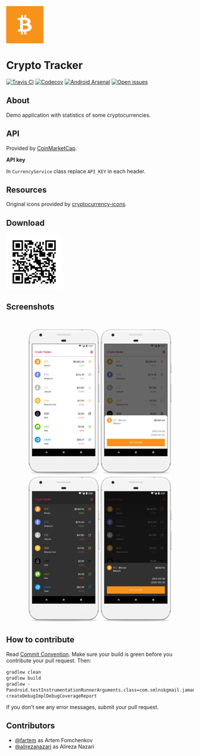 <img src="media/logo/ic_app.png" height="100px" />

Crypto Tracker
=============

[![Travis CI](https://img.shields.io/travis/fartem/crypto-tracker)](https://travis-ci.org/fartem/crypto-tracker)
[![Codecov](https://img.shields.io/codecov/c/github/fartem/crypto-tracker)](https://codecov.io/gh/fartem/crypto-tracker)
[![Android Arsenal](https://img.shields.io/badge/Android%20Arsenal-Crypto%20Tracker-brightgreen.svg?style=flat)](https://android-arsenal.com/details/3/7955)
[![Open issues](https://img.shields.io/github/issues-raw/fartem/crypto-tracker.svg?color=ff534a)](https://github.com/fartem/crypto-tracker/issues)

About
-------------

Demo application with statistics of some cryptocurrencies.

API
-------------

Provided by [CoinMarketCap](https://pro.coinmarketcap.com).

__API key__

In `CurrencyService` class replace `API_KEY` in each header.

Resources
-------------

Original icons provided by [cryptocurrency-icons](https://github.com/atomiclabs/cryptocurrency-icons).

Download
-------------

<img src="media/qrcodes/github_download.png" height="150px" />

Screenshots
-------------

<br/>
<p align="center">
  <img src="media/screenshots/screenshot_01.png" width="190" />
  <img src="media/screenshots/screenshot_02.png" width="190" />
  <img src="media/screenshots/screenshot_03.png" width="190" />
  <img src="media/screenshots/screenshot_04.png" width="190" />
</p>

How to contribute
-------------

Read [Commit Convention](https://github.com/fartem/repository-rules/blob/master/commit-convention/COMMIT_CONVENTION.md). Make sure your build is green before you contribute your pull request. Then:

```shell
gradlew clean
gradlew build
gradlew -Pandroid.testInstrumentationRunnerArguments.class=com.smlnskgmail.jaman.cryptotracker.AndroidTestSuite createDebugImplDebugCoverageReport
```

If you don't see any error messages, submit your pull request.

Contributors
-------------

* [@fartem](https://github.com/fartem) as Artem Fomchenkov
* [@alirezanazari](https://github.com/alirezanazari) as Alireza Nazari
